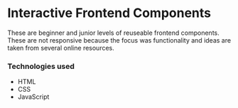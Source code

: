 # Interactive Frontend Components

These are beginner and junior levels of reuseable frontend components. These are not responsive because the focus was functionality and ideas are taken from several online resources.

### Technologies used
* HTML
* CSS
* JavaScript